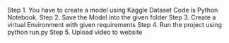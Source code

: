 Step 1. You have to create a model using Kaggle Dataset Code is Python Notebook.
Step 2. Save the Model into the given folder
Step 3. Create a virtual Environment with given requirements
Step 4. Run the project using python run.py
Step 5. Upload video to website 
